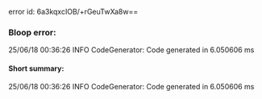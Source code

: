 error id: 6a3kqxcIOB/+rGeuTwXa8w==
### Bloop error:

25/06/18 00:36:26 INFO CodeGenerator: Code generated in 6.050606 ms
#### Short summary: 

25/06/18 00:36:26 INFO CodeGenerator: Code generated in 6.050606 ms